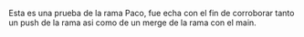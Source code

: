 Esta es una prueba de la rama Paco, fue echa con el fin de corroborar tanto un
push de la rama asi como de un merge de la rama con el main.
